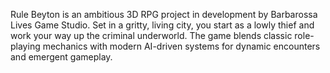 Rule Beyton is an ambitious 3D RPG project in development by Barbarossa Lives Game Studio. Set in a gritty, living city, you start as a lowly thief and work your way up the criminal underworld. The game blends classic role-playing mechanics with modern AI-driven systems for dynamic encounters and emergent gameplay.

